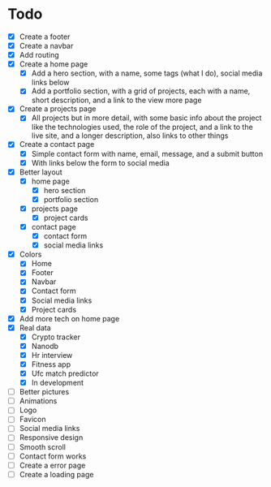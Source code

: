 # Todo
- [x] Create a footer
- [x] Create a navbar
- [x] Add routing
- [x] Create a home page
    - [x] Add a hero section, with a name, some tags (what I do), social media links below
    - [x] Add a portfolio section, with a grid of projects, each with a name, short description, and a link to the view more page
- [x] Create a projects page
    - [x] All projects but in more detail, with some basic info about the project like the technologies used, the role of the project, and a link to the live site, and a longer description, also links to other things
- [x] Create a contact page
    - [x] Simple contact form with name, email, message, and a submit button
    - [x] With links below the form to social media
- [x] Better layout
    - [x] home page
        - [x] hero section
        - [x] portfolio section
    - [x] projects page
        - [x] project cards
    - [x] contact page
        - [x] contact form
        - [x] social media links
- [x] Colors
    - [x] Home
    - [x] Footer
    - [x] Navbar
    - [x] Contact form
    - [x] Social media links
    - [x] Project cards
- [x] Add more tech on home page
- [x] Real data
    - [x] Crypto tracker
    - [x] Nanodb
    - [x] Hr interview
    - [x] Fitness app
    - [x] Ufc match predictor
    - [x] In development
- [ ] Better pictures
- [ ] Animations
- [ ] Logo
- [ ] Favicon
- [ ] Social media links
- [ ] Responsive design
- [ ] Smooth scroll
- [ ] Contact form works 
- [ ] Create a error page
- [ ] Create a loading page